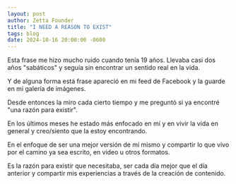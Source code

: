 ```yaml
---
layout: post
author: Zetta Founder
title: "I NEED A REASON TO EXIST"
tags: blog
date: 2024-10-16 20:00:00 -0600
---
```


Esta frase me hizo mucho ruido cuando tenía 19 años. Llevaba casi dos años "sabáticos" y seguía sin encontrar un sentido real en la vida.

Y de alguna forma está frase apareció en mi feed de Facebook y la guarde en mi galería de imágenes.

Desde entonces la miro cada cierto tiempo y me preguntó si ya encontré "una razón para existir".

En los últimos meses he estado más enfocado en mí y en vivir la vida en general y creo/siento que la estoy encontrando.

En el enfoque de ser una mejor versión de mí mismo y compartir lo que vivo por el camino ya sea escrito, en video u otros formatos.

Es la razón para existir que necesitaba, ser cada día mejor que el día anterior y compartir mis experiencias a través de la creación de contenido.